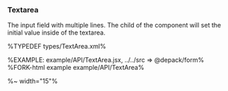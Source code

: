 ### **Textarea**

The input field with multiple lines. The child of the component will set the initial value inside of the textarea.

%TYPEDEF types/TextArea.xml%

%EXAMPLE: example/API/TextArea.jsx, ../../src => @depack/form%
%FORK-html example example/API/TextArea%

%~ width="15"%